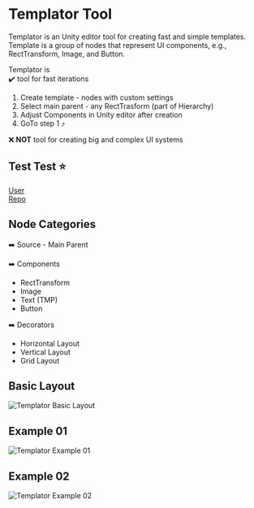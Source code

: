 # Templator Tool
Templator is an Unity editor tool for creating fast and simple templates.
Template is a group of nodes that represent UI components, e.g., RectTransform, Image, and Button.

Templator is<br>
 :heavy_check_mark: tool for fast iterations
  1. Create template - nodes with custom settings
  2. Select main parent - any RectTrasform (part of Hierarchy)
  3. Adjust Components in Unity editor after creation
  4. GoTo step 1 :arrow_heading_up:
 
 :x: <b>NOT</b> tool for creating big and complex UI systems
 
## Test Test :star:
[User](https://github.com/NewTwoToss)<br>
[Repo](https://github.com/NewTwoToss/BuilderPrototype)

## Node Categories
:arrow_right: Source - Main Parent

:arrow_right: Components
  * RectTransform
  * Image
  * Text (TMP)
  * Button

:arrow_right: Decorators
  * Horizontal Layout
  * Vertical Layout
  * Grid Layout

## Basic Layout
![Templator Basic Layout](http://dev.unobex.eu/images/BasicLayout.png)

## Example 01
![Templator Example 01](http://dev.unobex.eu/images/Example01.png)

## Example 02
![Templator Example 02](http://dev.unobex.eu/images/Example02.png)
